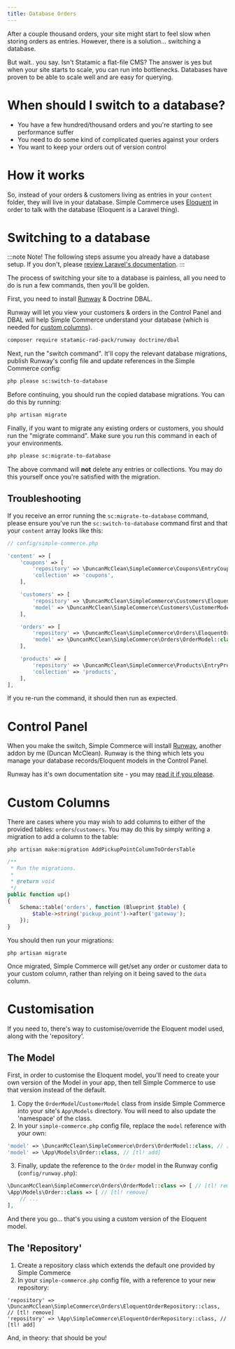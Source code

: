 ```yaml
---
title: Database Orders
---
```


After a couple thousand orders, your site might start to feel slow when storing orders as entries. However, there is a solution... switching a database.

But wait.. you say. Isn't Statamic a flat-file CMS? The answer is yes but when your site starts to scale, you can run into bottlenecks. Databases have proven to be able to scale well and are easy for querying.

# When should I switch to a database?

-   You have a few hundred/thousand orders and you're starting to see performance suffer
-   You need to do some kind of complicated queries against your orders
-   You want to keep your orders out of version control

# How it works

So, instead of your orders & customers living as entries in your `content` folder, they will live in your database. Simple Commerce uses [Eloquent](https://laravel.com/docs/master/eloquent) in order to talk with the database (Eloquent is a Laravel thing).

# Switching to a database

:::note Note!
The following steps assume you already have a database setup. If you don't, please [review Laravel's documentation](https://laravel.com/docs/10.x/database#configuration).
:::

The process of switching your site to a database is painless, all you need to do is run a few commands, then you'll be golden.

First, you need to install [Runway](https://statamic.com/runway) & Doctrine DBAL.

Runway will let you view your customers & orders in the Control Panel and DBAL will help Simple Commerce understand your database (which is needed for [custom columns](#custom-columns)).

```sh
composer require statamic-rad-pack/runway doctrine/dbal
```

Next, run the "switch command". It'll copy the relevant database migrations, publish Runway's config file and update references in the Simple Commerce config:

```sh
php please sc:switch-to-database
```

Before continuing, you should run the copied database migrations. You can do this by running:

```sh
php artisan migrate
```

Finally, if you want to migrate any existing orders or customers, you should run the "migrate command". Make sure you run this command in each of your environments.

```sh
php please sc:migrate-to-database
```

The above command will **not** delete any entries or collections. You may do this yourself once you're satisfied with the migration.

## Troubleshooting

If you receive an error running the `sc:migrate-to-database` command, please ensure you've run the `sc:switch-to-database` command first and that your `content` array looks like this:

```php
// config/simple-commerce.php

'content' => [
    'coupons' => [
        'repository' => \DuncanMcClean\SimpleCommerce\Coupons\EntryCouponRepository::class,
        'collection' => 'coupons',
    ],

    'customers' => [
        'repository' => \DuncanMcClean\SimpleCommerce\Customers\EloquentCustomerRepository::class,
        'model' => \DuncanMcClean\SimpleCommerce\Customers\CustomerModel::class,
    ],

    'orders' => [
        'repository' => \DuncanMcClean\SimpleCommerce\Orders\EloquentOrderRepository::class,
        'model' => \DuncanMcClean\SimpleCommerce\Orders\OrderModel::class,
    ],

    'products' => [
        'repository' => \DuncanMcClean\SimpleCommerce\Products\EntryProductRepository::class,
        'collection' => 'products',
    ],
],
```

If you re-run the command, it should then run as expected.

# Control Panel


When you make the switch, Simple Commerce will install [Runway](https://statamic.com/runway), another addon by me (Duncan McClean). Runway is the thing which lets you manage your database records/Eloquent models in the Control Panel.

Runway has it's own documentation site - you may [read it if you please](https://runway.duncanmcclean.com/control-panel).

# Custom Columns

There are cases where you may wish to add columns to either of the provided tables: `orders`/`customers`. You may do this by simply writing a migration to add a column to the table:

```
php artisan make:migration AddPickupPointColumnToOrdersTable
```

```php
/**
 * Run the migrations.
 *
 * @return void
 */
public function up()
{
    Schema::table('orders', function (Blueprint $table) {
        $table->string('pickup_point')->after('gateway');
    });
}
```

You should then run your migrations:

```
php artisan migrate
```

Once migrated, Simple Commerce will get/set any order or customer data to your custom column, rather than relying on it being saved to the `data` column.

# Customisation

If you need to, there's way to customise/override the Eloquent model used, along with the 'repository'.

## The Model

First, in order to customise the Eloquent model, you'll need to create your own version of the Model in your app, then tell Simple Commerce to use that version instead of the default.

1. Copy the `OrderModel`/`CustomerModel` class from inside Simple Commerce into your site's `App\Models` directory. You will need to also update the 'namespace' of the class.
2. In your `simple-commerce.php` config file, replace the `model` reference with your own:

```php
'model' => \DuncanMcClean\SimpleCommerce\Orders\OrderModel::class, // [tl! remove]
'model' => \App\Models\Order::class, // [tl! add]
```
3. Finally, update the reference to the `Order` model in the Runway config (`config/runway.php`):

```php
\DuncanMcClean\SimpleCommerce\Orders\OrderModel::class => [ // [tl! remove]
\App\Models\Order::class => [ // [tl! remove]
    // ...
],
```

And there you go... that's you using a custom version of the Eloquent model.

## The 'Repository'

1. Create a repository class which extends the default one provided by Simple Commerce
2. In your `simple-commerce.php` config file, with a reference to your new repository:

```
'repository' => \DuncanMcClean\SimpleCommerce\Orders\EloquentOrderRepository::class, // [tl! remove]
'repository' => \App\SimpleCommerce\EloquentOrderRepository::class, // [tl! add]
```

And, in theory: that should be you!
